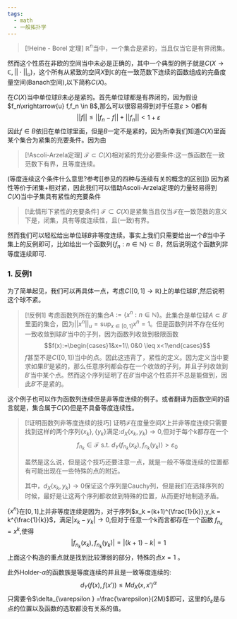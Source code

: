 ```yaml
---
tags:
  - math
  - 一般拓扑学
---
```


> [!Heine - Borel 定理]
> $\mathbb{R}^n$当中，一个集合是紧的，当且仅当它是有界闭集。

然而这个性质在非欧的空间当中未必是正确的，其中一个典型的例子就是$C(X\to \mathbb{C},||\cdot||_u)$，这个所有从紧致的空间$X$到$\mathbb{C}$的在一致范数下连续的函数组成的完备度量空间(Banach空间),以下简称$C(X)$。

在$C(X)$当中单位球$B$未必是紧的。首先单位球都是有界闭的，因为假设$f_n\xrightarrow{u} f,f_n \in B$,那么可以很容易得到对于任意$\varepsilon >0$都有$$||f||\leq ||f_n-f||+||f_n||<1+\varepsilon$$
因此$f \in B$依旧在单位球里面，但是$B$一定不是紧的，因为所幸我们知道$C(X)$里面某个集合为紧集的充要条件。因为由

> [!Ascoli-Arzela定理]
> $\mathcal{F}\subset C(X)$相对紧的充分必要条件:这一族函数在一致范数下有界，且等度连续。

(等度连续这个条件什么意思?参考[[参见的四种与连续有关的概念的区别]])
因为紧性等价于闭集+相对紧，因此我们可以借助Ascoli-Arzela定理的力量轻易得到$C(X)$当中子集具有紧性的充要条件

> [!此情形下紧性的充要条件]
> $\mathcal{F}\subset C(X)$是紧集当且仅当$\mathcal{F}$在一致范数的意义下是，闭集，具有等度连续性，且(一致)有界。

然而我们可以轻松给出单位球$B$非等度连续。事实上我们只需要给出一个$B$当中子集上的反例即可，比如给出一个函数列$\{f_n:n\in \mathbb{N}\}\subset B$，然后说明这个函数列非等度连续即可.

### 1. 反例1
为了简单起见，我们可以再具体一点，考虑$C([0,1]\to\mathbb{R})$上的单位球$B'$,然后说明这个球不紧。

> [!反例1]
> 考虑函数列所在的集合$A:=\{x^n:n\in\mathbb{N}\}$。此集合是单位球$A\subset B'$里面的集合，因为$||x^n||_u = \sup_{x\in [0,1]}x^n =1$。但是函数列并不存在任何一致收敛到球$B'$当中的子列，因为函数列收敛到极限函数$$f(x):=\begin{cases}1&x=1\\ 0&0 \leq x<1\end{cases}$$
> $f$甚至不是$C([0,1])$当中的点。因此这违背了，紧性的定义。因为定义当中要求如果$B'$是紧的，那么任意序列都会存在一个收敛的子列，并且子列收敛到$B'$当中某个点。然而这个序列证明了在$B'$当中这个性质并不总是能做到，因此$B'$不是紧的。

这个例子也可以作为函数列连续但是非等度连续的例子。或者翻译为函数空间的语言就是，集合属于$C(X)$但是不具备等度连续性。


> [!证明函数列非等度连续的技巧]
> 证明$\mathcal{F}$在度量空间$X$上并非等度连续只需要找到这样的两个序列$\{x_k\},\{y_k\}$满足:$d_{X}(x_k,y_k) \to 0$,但对于每个k都存在一个
> $$f_{n_k}
> \in\mathcal{F} \text{ s.t. } d_{Y}(f_{n_k}(x_k),f_{n_k}(y_k))>\varepsilon_0$$
> 
> 虽然是这么说，但是这个技巧还要注意一点，就是一般不等度连续的位置都有可能出现在一些特殊的点的附近。
> 
> 其中，$d_{X}(x_k,y_k) \to 0$保证这个序列是Cauchy列，但是我们在选择序列的时候，最好是让这两个序列都收敛到特殊的位置，从而更好地制造矛盾。

$\{x^n\}$在$[0,1]$上并非等度连续是因为，对于序列$x_k =(k+1)^{\frac{1}{k}},y_k = k^{\frac{1}{k}}$，满足$|x_k -y_k| \to0$,但对于任意一个k而言都存在一个函数 $f_{n_k} =x^k$,使得$$|f_{n_k}(x_k),f_{n_k}(y_k)| = |(k+1) -k| =1$$
上面这个构造的重点就是找到比较薄弱的部分，特殊的点$x = 1$ 。

此外Holder-$\alpha$的函数族是等度连续的并且是一致等度连续的:
$$d_Y(f(x),f(x'))\leq M
d_{X}(x,x')^{\alpha}$$只需要令$\delta_{\varepsilon } =\frac{\varepsilon}{2M}$即可，这里的$\delta_{\varepsilon}$是与点的位置以及函数的选取都没有关系的值。





